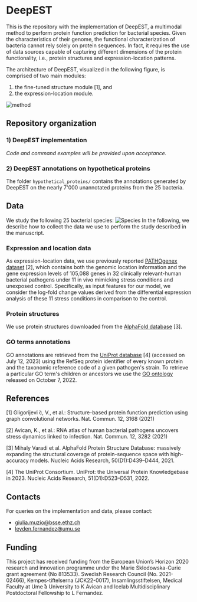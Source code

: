 # DeepEST
This is the repository with the implementation of DeepEST, a multimodal method to perform protein function prediction for bacterial species. Given the characteristics of their genome, the functional characterization of bacteria cannot rely solely on protein sequences. In fact, it requires the use of data sources capable of capturing different dimensions of the protein functionality, i.e., protein structures and expression-location patterns.

The architecture of DeepEST, visualized in the following figure, is comprised of two main modules:
1) the fine-tuned structure module [1], and
2) the expression-location module.

![method](https://github.com/BorgwardtLab/DeepEST/assets/56036317/bb421134-1ad6-4bc9-8220-440db949b624)

## Repository organization

### 1) DeepEST implementation
_Code and command examples will be provided upon acceptance._

### 2) DeepEST annotations on hypothetical proteins
The folder `hypothetical_proteins/` contains the annotations generated by DeepEST on the nearly 7'000 unannotated proteins from the 25 bacteria.

## Data
We study the following 25 bacterial species:
![Species](https://github.com/BorgwardtLab/DeepEST/assets/56036317/7a24e712-8b1d-41c1-8990-a1272a8094a2)
In the following, we describe how to collect the data we use to perform the study described in the manuscript.

### Expression and location data
As expression-location data, we use previously reported [PATHOgenex dataset](https://www.ncbi.nlm.nih.gov/geo/query/acc.cgi?acc=GSE152295) [2], which contains both the genomic location information and the gene expression levels of 105,088 genes in 32 clinically relevant-human bacterial pathogens under 11 in vivo mimicking stress conditions and unexposed control. Specifically, as input features for our model, we consider the log-fold change values derived from the differential expression analysis of these 11 stress conditions in comparison to the control. 

### Protein structures
We use protein structures downloaded from the [AlphaFold database](https://alphafold.ebi.ac.uk/) [3].

### GO terms annotations
GO annotations are retrieved from the [UniProt database](https://www.uniprot.org/) [4] (accessed on July 12, 2023) using the RefSeq protein identifier of every known protein and the taxonomic reference code of a given pathogen's strain. 
To retrieve a particular GO term's children or ancestors we use the [GO ontology](https://geneontology.org/docs/download-ontology/) released on October 7, 2022.


## References
[1] Gligorijevi ́c, V., et al.: Structure-based protein function prediction using graph convolutional networks. Nat. Commun. 12, 3168 (2021)

[2] Avican, K., et al.: RNA atlas of human bacterial pathogens uncovers stress dynamics linked to infection. Nat. Commun. 12, 3282 (2021)

[3] Mihaly Varadi et al. AlphaFold Protein Structure Database: massively expanding the structural coverage of protein-sequence space with high-accuracy models. Nucleic Acids Research, 50(D1):D439–D444, 2021.

[4] The UniProt Consortium. UniProt: the Universal Protein Knowledgebase in 2023. Nucleic Acids Research, 51(D1):D523–D531, 2022.

## Contacts
For queries on the implementation and data, please contact:
- giulia.muzio@bsse.ethz.ch
- leyden.fernandez@umu.se


## Funding
This project has received funding from the European Union’s Horizon 2020 research and innovation programme under the Marie Sklodowska-Curie grant agreement (No 813533). Swedish Research Council (No. 2021-02466), Kempes-tiftelserna (JCK22-0017), Insamlingsstiftelsen, Medical Faculty at Ume ̊a University to K Avican and Icelab Multidisciplinary Postdoctoral Fellowship to L Fernandez.
